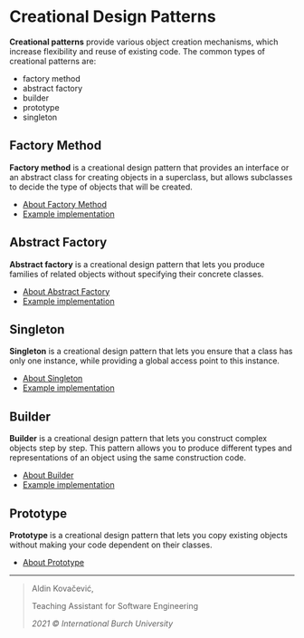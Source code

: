 # Creational Design Patterns

**Creational patterns** provide various object creation mechanisms, which increase flexibility and reuse of existing code. The common types of creational patterns are:
- factory method
- abstract factory
- builder
- prototype
- singleton

## Factory Method

**Factory method** is a creational design pattern that provides an interface or an abstract class for creating objects in a superclass, but allows subclasses to decide the type of objects that will be created.

- [About Factory Method](https://refactoring.guru/design-patterns/-factory-method)
- [Example implementation](https://github.com/Aldin-SXR/creational-design-patterns/tree/master/factoryMethod)

## Abstract Factory

**Abstract factory** is a creational design pattern that lets you produce families of related objects without specifying their concrete classes. 

- [About Abstract Factory](https://refactoring.guru/design-patterns/abstract-factory)
- [Example implementation](https://github.com/Aldin-SXR/creational-design-patterns/tree/master/abstractFactory)

## Singleton

**Singleton** is a creational design pattern that lets you ensure that a class has only one instance, while providing a global access point to this instance.

- [About Singleton](https://refactoring.guru/design-patterns/singleton)
- [Example implementation](https://github.com/Aldin-SXR/creational-design-patterns/tree/master/singleton)

## Builder

**Builder** is a creational design pattern that lets you construct complex objects step by step. This pattern allows you to produce different types and representations of an object using the same construction code.

- [About Builder](https://refactoring.guru/design-patterns/builder)
- [Example implementation](https://github.com/Aldin-SXR/creational-design-patterns/tree/master/builder)

## Prototype

**Prototype** is a creational design pattern that lets you copy existing objects without making your code dependent on their classes.

- [About Prototype](https://refactoring.guru/design-patterns/prototype)

---
> Aldin Kovačević,
> 
> Teaching Assistant for Software Engineering
> 
> *2021 © International Burch University*